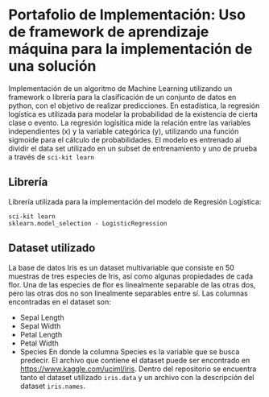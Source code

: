 # Portafolio de Implementación: Uso de framework de aprendizaje máquina para la implementación de una solución
Implementación de un algoritmo de Machine Learning utilizando un framework o librería para la clasificación de un conjunto de datos en python, con el objetivo de realizar predicciones. En estadística, la regresión logística es utilizada para modelar la probabilidad de la existencia de cierta clase o evento. La regresión logísitica mide la relación entre las variables independientes (x) y la variable categórica (y), utilizando una función sigmoide para el cálculo de probabilidades. El modelo es entrenado al dividir el data set utilizado en un subset de entrenamiento y uno de prueba a través de `sci-kit learn`

## Librería 
Librería utilizada para la implementación del modelo de Regresión Logística:
```
sci-kit learn
sklearn.model_selection - LogisticRegression
```


## Dataset utilizado
La base de datos Iris es un dataset multivariable que consiste en 50 muestras de tres especies de Iris, así como algunas propiedades de cada flor. Una de las especies de flor es linealmente separable de las otras dos, pero las otras dos no son linealmente separables entre sí. Las columnas encontradas en el dataset son:
* Sepal Length
* Sepal Width
* Petal Length
* Petal Width
* Species
En donde la columna Species es la variable que se busca predecir.
El archivo que contiene el dataset puede ser encontrado en https://www.kaggle.com/uciml/iris. Dentro del repositorio se encuentra tanto el dataset utilizado `iris.data` y un archivo con la descripción del dataset `iris.names`.

